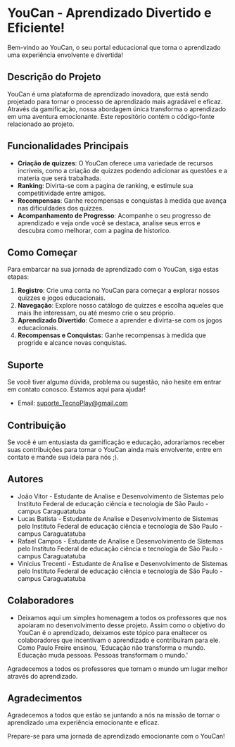 # YouCan - Aprendizado Divertido e Eficiente!

Bem-vindo ao YouCan, o seu portal educacional que torna o aprendizado uma experiência envolvente e divertida!

## Descrição do Projeto
YouCan é uma plataforma de aprendizado inovadora, que está sendo projetado para tornar o processo de aprendizado mais agradável e eficaz. Através da gamificação, nossa abordagem única transforma o aprendizado em uma aventura emocionante. Este repositório contém o código-fonte relacionado ao projeto.

## Funcionalidades Principais
- **Criação de quizzes**: O YouCan oferece uma variedade de recursos incríveis, como a criação de quizzes podendo adicionar as questões e a materia que será trabalhada.
- **Ranking**: Divirta-se com a pagina de ranking, e estimule sua competitividade entre amigos. 
- **Recompensas**: Ganhe recompensas e conquistas à medida que avança nas dificuldades dos quizzes.
- **Acompanhamento de Progresso**: Acompanhe o seu progresso de aprendizado e veja onde você se destaca, analise seus erros e descubra como melhorar, com a pagina de historico.

## Como Começar
Para embarcar na sua jornada de aprendizado com o YouCan, siga estas etapas:

1. **Registro**: Crie uma conta no YouCan para começar a explorar nossos quizzes e jogos educacionais.
3. **Navegação**: Explore nosso catálogo de quizzes e escolha aqueles que mais lhe interessam, ou até mesmo crie o seu próprio.
4. **Aprendizado Divertido**: Comece a aprender e divirta-se com os jogos educacionais.
5. **Recompensas e Conquistas**: Ganhe recompensas à medida que progride e alcance novas conquistas.

## Suporte
Se você tiver alguma dúvida, problema ou sugestão, não hesite em entrar em contato conosco. Estamos aqui para ajudar!

- Email: suporte_TecnoPlay@gmail.com

## Contribuição
Se você é um entusiasta da gamificação e educação, adoraríamos receber suas contribuições para tornar o YouCan ainda mais envolvente, entre em contato e mande sua ideia para nós ;).

## Autores
- João Vitor - Estudante de Analise e Desenvolvimento de Sistemas pelo Instituto Federal de educação ciência e tecnologia de São Paulo - campus Caraguatatuba
- Lucas Batista - Estudante de Analise e Desenvolvimento de Sistemas pelo Instituto Federal de educação ciência e tecnologia de São Paulo - campus Caraguatatuba
- Rafael Campos - Estudante de Analise e Desenvolvimento de Sistemas pelo Instituto Federal de educação ciência e tecnologia de São Paulo - campus Caraguatatuba
- Vinicius Trecenti - Estudante de Analise e Desenvolvimento de Sistemas pelo Instituto Federal de educação ciência e tecnologia de São Paulo - campus Caraguatatuba

## Colaboradores
- Deixamos aqui um simples homenagem a todos os professores que nos apoiaram no desenvolvimento desse projeto. Assim como o objetivo do YouCan é o aprendizado, deixamos este tópico para enaltecer os colaboradores que incentivam o aprendizado e contribuíram para ele. Como Paulo Freire ensinou, 'Educação não transforma o mundo. Educação muda pessoas. Pessoas transformam o mundo.'

Agradecemos a todos os professores que tornam o mundo um lugar melhor através do aprendizado.

## Agradecimentos
Agradecemos a todos que estão se juntando a nós na missão de tornar o aprendizado uma experiência emocionante e eficaz.

Prepare-se para uma jornada de aprendizado emocionante com o YouCan!
